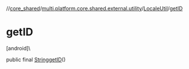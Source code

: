 //[core_shared](../../../index.md)/[multi.platform.core.shared.external.utility](../index.md)/[LocaleUtil](index.md)/[getID](get-i-d.md)

# getID

[android]\

public final [String](https://developer.android.com/reference/kotlin/java/lang/String.html)[getID](get-i-d.md)()
